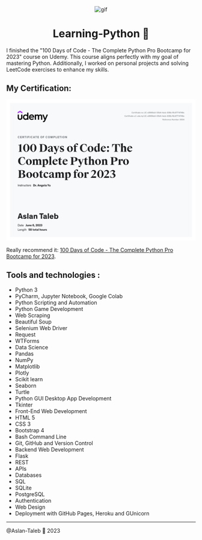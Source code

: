 <p align="center">
<img width="" src="https://media.giphy.com/media/kPVTbiTORIopy/giphy.gif" align="center" alt="gif" />
<h1 align="center">Learning-Python 🐍 
</h1>
</p>

I finished the "100 Days of Code - The Complete Python Pro Bootcamp for 2023" course on Udemy.
This course aligns perfectly with my goal of mastering Python. Additionally, I worked on personal projects and solving LeetCode exercises to enhance my skills.

## My Certification: 

![CERTIFICATION](certif.jpg)

Really recommend it:
[100 Days of Code - The Complete Python Pro Bootcamp for 2023](https://www.udemy.com/course/100-days-of-code).

## Tools and technologies : 

- Python 3
- PyCharm, Jupyter Notebook, Google Colab
- Python Scripting and Automation
- Python Game Development
- Web Scraping
- Beautiful Soup
- Selenium Web Driver
- Request
- WTForms
- Data Science
- Pandas
- NumPy
- Matplotlib
- Plotly
- Scikit learn
- Seaborn
- Turtle
- Python GUI Desktop App Development
- Tkinter
- Front-End Web Development
- HTML 5
- CSS 3
- Bootstrap 4
- Bash Command Line
- Git, GitHub and Version Control
- Backend Web Development
- Flask
- REST
- APIs
- Databases
- SQL
- SQLite
- PostgreSQL
- Authentication
- Web Design
- Deployment with GitHub Pages, Heroku and GUnicorn

---

@Aslan-Taleb 🐍 2023
